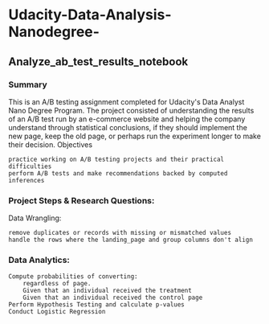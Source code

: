 # Udacity-Data-Analysis-Nanodegree-
## Analyze_ab_test_results_notebook

### Summary

This is an A/B testing assignment completed for Udacity's Data Analyst Nano Degree Program. The project consisted of understanding the results of an A/B test run by an e-commerce website and helping the company understand through statistical conclusions, if they should implement the new page, keep the old page, or perhaps run the experiment longer to make their decision.
Objectives

    practice working on A/B testing projects and their practical difficulties
    perform A/B tests and make recommendations backed by computed inferences

### Project Steps & Research Questions:
Data Wrangling:

    remove duplicates or records with missing or mismatched values
    handle the rows where the landing_page and group columns don't align

### Data Analytics:

    Compute probabilities of converting:
        regardless of page.
        Given that an individual received the treatment
        Given that an individual received the control page
    Perform Hypothesis Testing and calculate p-values
    Conduct Logistic Regression

